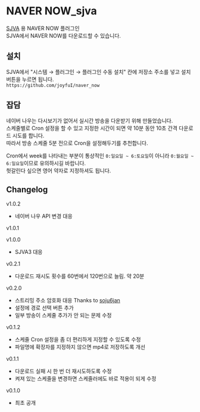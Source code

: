 # NAVER NOW_sjva
[SJVA](https://sjva.me/) 용 NAVER NOW 플러그인  
SJVA에서 NAVER NOW를 다운로드할 수 있습니다.

## 설치
SJVA에서 "시스템 → 플러그인 → 플러그인 수동 설치" 칸에 저장소 주소를 넣고 설치 버튼을 누르면 됩니다.  
`https://github.com/joyfuI/naver_now`

## 잡담
네이버 나우는 다시보기가 없어서 실시간 방송을 다운받기 위해 만들었습니다.  
스케줄별로 Cron 설정을 할 수 있고 지정한 시간이 되면 약 10분 동안 10초 간격 다운로드 시도를 합니다.  
따라서 방송 스케줄 5분 전으로 Cron을 설정해두기를 추천합니다.

Cron에서 week를 나타내는 부분이 통상적인 `0:일요일 ~ 6:토요일`이 아니라 `0:월요일 ~ 6:일요일`이므로 유의하시길 바랍니다.  
헛갈린다 싶으면 영어 약자로 지정하셔도 됩니다.

## Changelog
v1.0.2
* 네이버 나우 API 변경 대응

v1.0.1

v1.0.0
* SJVA3 대응

v0.2.1
* 다운로드 재시도 횟수를 60번에서 120번으로 늘림. 약 20분

v0.2.0
* 스트리밍 주소 암호화 대응
  Thanks to [soju6jan](https://github.com/soju6jan)
* 설정에 경로 선택 버튼 추가
* 일부 방송이 스케줄 추가가 안 되는 문제 수정

v0.1.2
* 스케줄 Cron 설정을 좀 더 편리하게 지정할 수 있도록 수정
* 파일명에 확장자를 지정하지 않으면 mp4로 저장하도록 개선

v0.1.1
* 다운로드 실패 시 한 번 더 재시도하도록 수정
* 켜져 있는 스케줄을 변경하면 스케줄러에도 바로 적용이 되게 수정

v0.1.0
* 최초 공개
